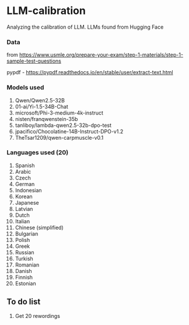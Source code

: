 # LLM-calibration
Analyzing the calibration of LLM. LLMs found from Hugging Face

### Data
from https://www.usmle.org/prepare-your-exam/step-1-materials/step-1-sample-test-questions

pypdf - https://pypdf.readthedocs.io/en/stable/user/extract-text.html


### Models used
1. Qwen/Qwen2.5-32B
2. 01-ai/Yi-1.5-34B-Chat
3. microsoft/Phi-3-medium-4k-instruct
4. nisten/franqwenstein-35b
5. tanliboy/lambda-qwen2.5-32b-dpo-test
6. jpacifico/Chocolatine-14B-Instruct-DPO-v1.2
7. TheTsar1209/qwen-carpmuscle-v0.1


### Languages used (20)
1. Spanish
2. Arabic
3. Czech
4. German
5. Indonesian
6. Korean
7. Japanese
8. Latvian
9. Dutch
10. Italian
11. Chinese (simplified)
12. Bulgarian
13. Polish
14. Greek
15. Russian
16. Turkish
17. Romanian
18. Danish
19. Finnish
20. Estonian

## To do list
1. Get 20 rewordings 
